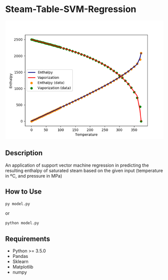 # Steam-Table-SVM-Regression

![Plot](https://github.com/kristianespina/Steam-Table-SVM-Regression/blob/master/plot.png?raw=true)

## Description

An application of support vector machine regression in predicting the resulting enthalpy of saturated steam based on the given input (temperature in ºC, and pressure in MPa) 

## How to Use

```bash
py model.py
```

or

```bash
python model.py
```

## Requirements

- Python >= 3.5.0
- Pandas
- Sklearn
- Matplotlib
- numpy
